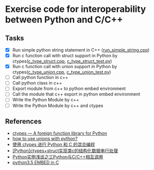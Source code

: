 # Exercise code for interoperability between Python and C/C++

## Tasks

- [x] Run simple python string statement in C++ ([run_simple_string.cpp](src/run_simple_string.cpp))
- [x] Run c function call with struct support in Python by ctypes([c_type_struct.cpp](src/c_type_struct.cpp), [c_type_struct_test.py](src/c_type_struct_test.py))
- [x] Run c function call with union support in Python by ctypes([c_type_union.cpp](src/c_type_union.cpp), [c_type_union_test.py](src/c_type_union_test.py))
- [ ] Call python function in c++
- [ ] Call python class in c++
- [ ] Export module from c++ to python embed environment
- [ ] Call the module that c++ export in python embed environment
- [ ] Write the Python Module by c++
- [ ] Write the Python Module by c++ and ctypes

## References

- [ctypes — A foreign function library for Python](https://docs.python.org/3/library/ctypes.html)
- [how to use unions with python?](https://stackoverflow.com/questions/13293703/how-to-use-unions-with-python)
- [使用 ctypes 进行 Python 和 C 的混合编程](https://www.cnblogs.com/gaowengang/p/7919219.html)
- [[Python]ctypes+struct实现类c的结构化数据串行处理](https://blog.csdn.net/mergerly/article/details/76858589)
- [Python实例浅谈之三Python与C/C++相互调用](https://www.cnblogs.com/apexchu/p/5015961.html)
- [python3.5 EMBED in C](https://blog.csdn.net/cut001/article/details/52383187)
